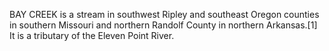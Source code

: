 BAY CREEK is a stream in southwest Ripley and southeast Oregon counties in southern Missouri and northern Randolf County in northern Arkansas.[1] It is a tributary of the Eleven Point River.
